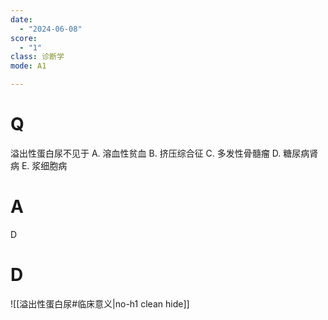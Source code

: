 ```yaml
---
date:
  - "2024-06-08"
score:
  - "1"
class: 诊断学
mode: A1

---
```



# Q
溢出性蛋白尿不见于
A. 溶血性贫血 B. 挤压综合征 C. 多发性骨髓瘤
D. 糖尿病肾病 E. 浆细胞病

# A

D


# D
![[溢出性蛋白尿#临床意义|no-h1 clean hide]]